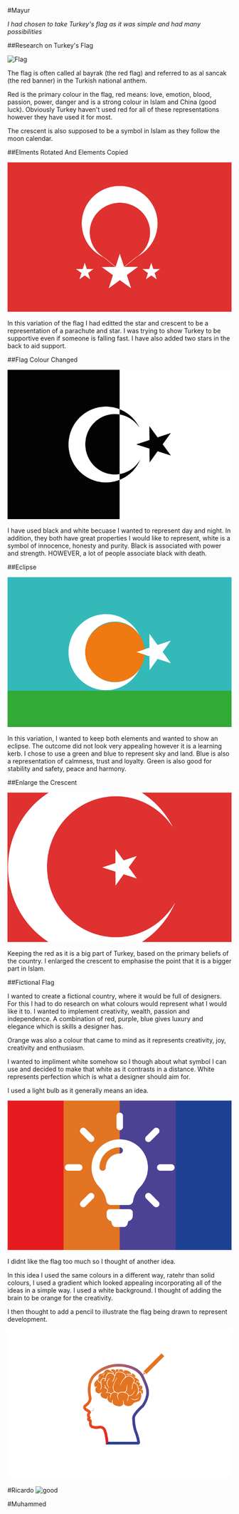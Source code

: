 #Mayur

*I had chosen to take Turkey's flag as it was simple and had many possibilities*

##Research on Turkey's Flag

![Flag](https://upload.wikimedia.org/wikipedia/commons/thumb/b/b4/Flag_of_Turkey.svg/2000px-Flag_of_Turkey.svg.png "Flag")

The flag is often called al bayrak (the red flag) and referred to as al sancak (the red banner) in the Turkish national anthem.

Red is the primary colour in the flag, red means: love, emotion, blood, passion, power, danger and is a strong colour in Islam and China (good luck). Obviously Turkey haven't used red for all of these representations however they have used it for most.

The crescent is also supposed to be a symbol in Islam as they follow the moon calendar.

##Elments Rotated And Elements Copied

![Rotation](https://github.com/Mhossain360/FLAG-3/blob/master/Mayur/Turkey-Support-(Flag).png "Rotation")

In this variation of the flag I had editted the star and crescent to be a representation of a parachute and star. I was trying to show Turkey to be supportive even if someone is falling fast. I have also added two stars in the back to aid support.

##Flag Colour Changed

![Colour](https://github.com/Mhossain360/FLAG-3/blob/master/Mayur/B%26W.png "Colour")

I have used black and white becuase I wanted to represent day and night. In addition, they both have great properties I would like to represent, white is a symbol of innocence, honesty and purity. Black is associated with power and strength. HOWEVER, a lot of people associate black with death.

##Eclipse

![Eclipse](https://github.com/Mhossain360/FLAG-3/blob/master/Mayur/Eclipse.png "Eclipse")

In this variation, I wanted to keep both elements and wanted to show an eclipse. The outcome did not look very appealing however it is a learning kerb. I chose to use a green and blue to represent sky and land. Blue is also a representation of calmness, trust and loyalty. Green is also good for stability and safety, peace and harmony.

##Enlarge the Crescent

![Enlarge](https://github.com/Mhossain360/FLAG-3/blob/master/Mayur/Crescent-enlarged.png "Enlarge")

Keeping the red as it is a big part of Turkey, based on the primary beliefs of the country. I enlarged the crescent to emphasise the point that it is a bigger part in Islam. 

##Fictional Flag

I wanted to create a fictional country, where it would be full of designers. For this I had to do research on what colours would represent what I would like it to. I wanted to implement creativity, wealth, passion and independence. A combination of red, purple, blue gives luxury and elegance which is skills a designer has.

Orange was also a colour that came to mind as it represents creativity, joy, creativity and enthusiasm.

I wanted to impliment white somehow so I though about what symbol I can use and decided to make that white as it contrasts in a distance. White represents perfection which is what a designer should aim for.

I used a light bulb as it generally means an idea.

![Bad](https://github.com/Mhossain360/FLAG-3/blob/master/Mayur/Terrible-Flag.png "Bad")

I didnt like the flag too much so I thought of another idea.

In this idea I used the same colours in a different way, ratehr than solid colours, I used a gradient which looked appealing incorporating all of the ideas in a simple way. I used a white background. I thought of adding the brain to be orange for the creativity.

I then thought to add a pencil to illustrate the flag being drawn to represent development.

![Good](https://github.com/Mhossain360/FLAG-3/blob/master/Mayur/Good-Flag.png "Good")

#Ricardo
![good](https://github.com/Mhossain360/FLAG-3/commit/b1010f891e02ec4362ee4a2b12304bdd09b985f4)


#Muhammed

